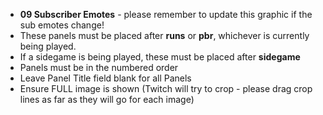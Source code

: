 * **09 Subscriber Emotes** - please remember to update this graphic if the sub emotes change!
* These panels must be placed after **runs** or **pbr**, whichever is currently being played.
* If a sidegame is being played, these must be placed after **sidegame**
* Panels must be in the numbered order
* Leave Panel Title field blank for all Panels
* Ensure FULL image is shown (Twitch will try to crop - please drag crop lines as far as they will go for each image)